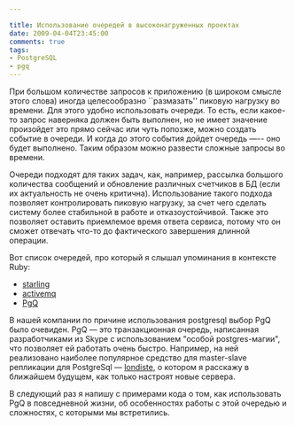 ```yaml
---

title: Использование очередей в высоконагруженных проектах
date: 2009-04-04T23:45:00
comments: true
tags:
- PostgreSQL
- pgq
---
```


При большом количестве запросов к приложению (в широком смысле этого слова) иногда целесообразно ``размазать'' пиковую
нагрузку во времени. Для этого удобно использовать очереди. То есть, если какое-то запрос наверняка должен быть
выполнен, но не имеет значение произойдет это прямо сейчас или чуть попозже, можно создать событие в очереди. И когда до
этого события дойдет очередь —-- оно будет выполнено. Таким образом можно развести сложные запросы во времени.

Очереди подходят для таких задач, как, например, рассылка большого количества сообщений и обновление различных счетчиков
в БД (если их актуальность не очень критична). Использование такого подхода позволяет контролировать пиковую нагрузку,
за счет чего сделать систему более стабильной в работе и отказоустойчивой. Также это позволяет оставить приемлемое время
ответа сервиса, потому что он сможет отвечать что-то до фактического завершения длинной операции.

Вот список очередей, про который я слышал упоминания в контексте Ruby:
<ul>
  <li><a href="http://rubyforge.org/projects/starling/">starling</a></li>
  <li><a href="http://activemq.apache.org/">activemq</a></li>
  <li><a href="http://skytools.projects.postgresql.org/doc/pgq-sql.html">PgQ</a></li>
</ul>

В нашей компании по причине использования postgresql выбор PgQ было очевиден. PgQ — это транзакционная очередь,
написанная разработчиками из Skype с использованием "особой postgres-магии", что позволяет ей работать очень быстро.
Например, на ней реализовано наиболее популярное средство для master-slave репликации для PostgreSql — <a
href="http://skytools.projects.postgresql.org/doc/londiste.cmdline.html">londiste</a>, о котором я расскажу в ближайшем
будущем, как только настроят новые сервера.

В следующий раз я напишу с примерами кода о том, как использовать PgQ в повседневной жизни, об особенностях работы с
этой очередью и сложностях, с которыми мы встретились.
